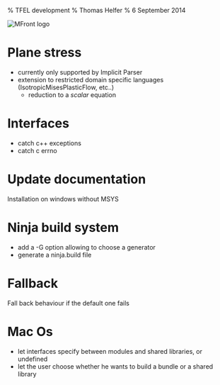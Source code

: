 % TFEL development
% Thomas Helfer
% 6 September 2014

![MFront logo](mfront.svg)

<!-- pandoc -s --mathjax -i -t revealjs TODO -o TODO.html -->
<!-- pandoc -t beamer -V theme:Warsow beamercea TODO -o TODO.pdf -->

# Plane stress

- currently only supported by Implicit Parser
- extension to restricted domain specific languages
  (IsotropicMisesPlasticFlow, etc..)
    - reduction to a *scalar* equation

# Interfaces

- catch c++ exceptions
- catch c errno

# Update documentation

Installation on windows without MSYS

# Ninja build system

- add a -G option allowing to choose a generator
- generate a ninja.build file

# Fallback

Fall back behaviour if the default one fails

# Mac Os

- let interfaces specify between modules and shared libraries, or undefined
- let the user choose whether he wants to build a bundle or a shared library

<!-- - matrice tangente cohérente pour l'analyseur MultipleIsotropicMisesFlows -->
<!-- - matrice de prédiction pour l'analyseur MultipleIsotropicMisesFlows -->
<!-- - matrice de prédiction pour l'analyseur IsotropicMisesPlasticFlow -->
<!-- - contraintes planes dans les analyseurs spécifiques -->
<!-- - implanter totalement l'algorithme de Powell -->
<!-- - implanter l'algorithme de Levenberg-Marquart -->

<!-- - support des lois non locales (plusieurs variables de pilotages) -->
<!-- - contrôle du pas de temps (non-radialité du chargement) -->
<!-- - pour la génération de fichiers mtest, gérer les calculs MPI -->

<!-- - optimiser les stratégies grandes transformations en ne faisant que -->
<!--   les étapes de pre et post-traitements nécessaires -->
<!--   (contraintes/déformations début de pas optionnelles) -->

<!-- - sortir l'étape de prédiction du constructeur vers l'intégration (non -->
<!--   nécessaire au calcul de l'opérateur de prédiction). -->

